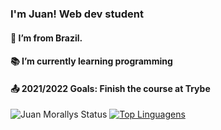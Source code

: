 ### I'm Juan! Web dev student

#### :house_with_garden:  I’m from Brazil.
#### :books:  I’m currently learning programming 
#### :outbox_tray: 2021/2022 Goals: Finish the course at Trybe

![Juan Morallys Status](https://github-readme-stats.vercel.app/api?username=morallys&show_icons=true&theme=radical)
 [![Top Linguagens](https://github-readme-stats.vercel.app/api/top-langs/?username=morallys&layout=compact&theme=radical)
](https://github.com/anuraghazra/github-readme-stats)

<!--
**morallys/morallys** is a ✨ _special_ ✨ repository because its `README.md` (this file) appears on your GitHub profile.

Here are some ideas to get you started:

- 🔭 I’m currently working on ...
- 🌱 I’m currently learning ...
- 👯 I’m looking to collaborate on ...
- 🤔 I’m looking for help with ...
- 💬 Ask me about ...
- 📫 How to reach me: ...
- 😄 Pronouns: ...
- ⚡ Fun fact: ...
-->
